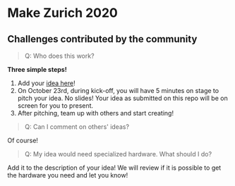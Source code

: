 # Make Zurich 2020
## Challenges contributed by the community

> Q: Who does this work?

**Three simple steps!**

1. Add your [idea here](https://github.com/make-zurich/open-challenge-ideas-2020/issues/new?assignees=&labels=&template=new-idea.md&title=%5BGive+your+idea+a+catchy+challenge+name%5D)!
2. On October 23rd, during kick-off, you will have 5 minutes on stage to pitch your idea. No slides! Your idea as submitted on this repo will be on screen for you to present.
3. After pitching, team up with others and start creating! 

> Q: Can I comment on others' ideas?

Of course!

> Q: My idea would need specialized hardware. What should I do?

Add it to the description of your idea! We will review if it is possible to get the hardware you need and let you know!
